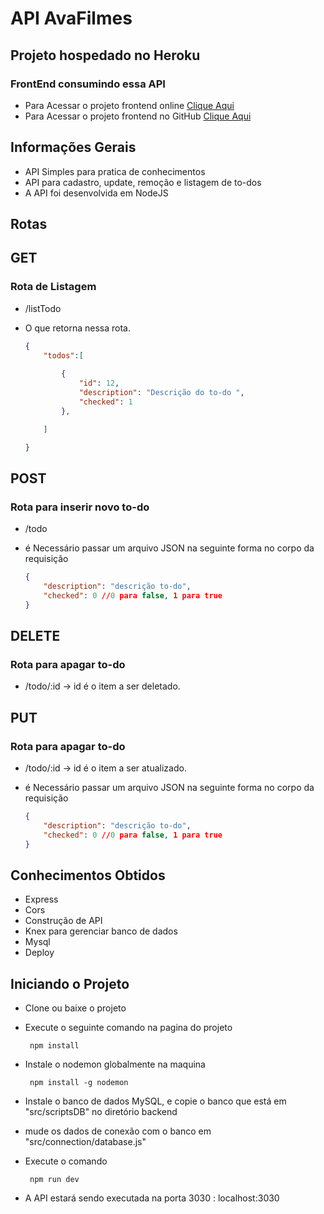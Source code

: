 # API AvaFilmes
## Projeto hospedado no Heroku
### FrontEnd consumindo essa API
* Para Acessar o projeto frontend online [Clique Aqui](https://silas-silva.herokuapp.com/todoList)
* Para Acessar o projeto frontend no GitHub [Clique Aqui](https://github.com/silas-silva/to_doList)
## Informações Gerais 
* API Simples para pratica de conhecimentos
* API para cadastro, update, remoção e listagem de to-dos
* A API foi desenvolvida em NodeJS 

## Rotas
## GET
### Rota de Listagem
* /listTodo
* O que retorna nessa rota.

    ```json
    {
        "todos":[
            
            {
                "id": 12,
                "description": "Descrição do to-do ",
                "checked": 1
            },

        ]
    
    }
    ```
## POST
### Rota para inserir novo to-do
* /todo
* é Necessário passar um arquivo JSON na seguinte forma no corpo da requisição

    ```Json
    {
        "description": "descrição to-do",
        "checked": 0 //0 para false, 1 para true
    }
    ```

## DELETE
### Rota para apagar to-do
* /todo/:id -> id é o item a ser deletado. 

## PUT
### Rota para apagar to-do
* /todo/:id -> id é o item a ser atualizado.
* é Necessário passar um arquivo JSON na seguinte forma no corpo da requisição

    ```Json
    {
        "description": "descrição to-do",
        "checked": 0 //0 para false, 1 para true
    } 

 
## Conhecimentos Obtidos 
* Express
* Cors
* Construção de API
* Knex para gerenciar banco de dados
* Mysql
* Deploy

## Iniciando o Projeto
* Clone ou baixe o projeto
* Execute o seguinte comando na pagina do projeto
    ```npm
     npm install
    ```
* Instale o nodemon globalmente na maquina
    ```npm
     npm install -g nodemon
    ```
* Instale o banco de dados MySQL, e copie o banco que está em "src/scriptsDB" no diretório backend 

* mude os dados de conexão com o banco em "src/connection/database.js"
* Execute o comando
    ```npm
     npm run dev
    ```
* A API estará sendo executada na porta 3030 : localhost:3030